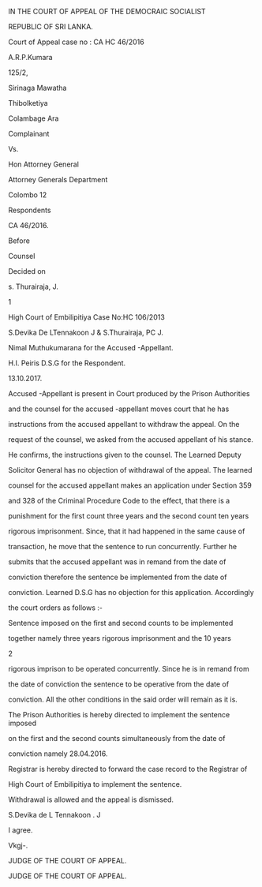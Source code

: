 IN THE COURT OF APPEAL OF THE DEMOCRAIC SOCIALIST

REPUBLIC OF SRI LANKA.

Court of Appeal case no : CA HC 46/2016

A.R.P.Kumara

125/2,

Sirinaga Mawatha

Thibolketiya

Colambage Ara

Complainant

Vs.

Hon Attorney General

Attorney Generals Department

Colombo 12

Respondents

CA 46/2016.

Before

Counsel

Decided on

s. Thurairaja, J.

1

High Court of Embilipitiya Case No:HC 106/2013

S.Devika De LTennakoon J & S.Thurairaja, PC J.

Nimal Muthukumarana for the Accused -Appellant.

H.I. Peiris D.S.G for the Respondent.

13.10.2017.

Accused -Appellant is present in Court produced by the Prison Authorities

and the counsel for the accused -appellant moves court that he has

instructions from the accused appellant to withdraw the appeal. On the

request of the counsel, we asked from the accused appellant of his stance.

He confirms, the instructions given to the counsel. The Learned Deputy

Solicitor General has no objection of withdrawal of the appeal. The learned

counsel for the accused appellant makes an application under Section 359

and 328 of the Criminal Procedure Code to the effect, that there is a

punishment for the first count three years and the second count ten years

rigorous imprisonment. Since, that it had happened in the same cause of

transaction, he move that the sentence to run concurrently. Further he

submits that the accused appellant was in remand from the date of

conviction therefore the sentence be implemented from the date of

conviction. Learned D.S.G has no objection for this application. Accordingly

the court orders as follows :-

Sentence imposed on the first and second counts to be implemented

together namely three years rigorous imprisonment and the 10 years

2

rigorous imprison to be operated concurrently. Since he is in remand from

the date of conviction the sentence to be operative from the date of

conviction. All the other conditions in the said order will remain as it is.

The Prison Authorities is hereby directed to implement the sentence imposed

on the first and the second counts simultaneously from the date of

conviction namely 28.04.2016.

Registrar is hereby directed to forward the case record to the Registrar of

High Court of Embilipitiya to implement the sentence.

Withdrawal is allowed and the appeal is dismissed.

S.Devika de L Tennakoon . J

I agree.

Vkgj-.

JUDGE OF THE COURT OF APPEAL.

JUDGE OF THE COURT OF APPEAL.
